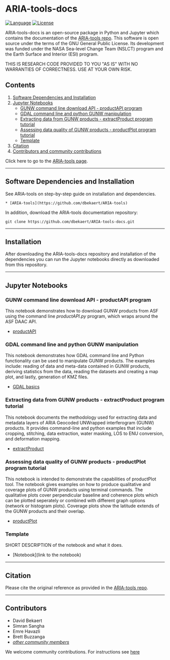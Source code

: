 # ARIA-tools-docs

[![Language](https://img.shields.io/badge/python-3.5%2B-blue.svg)](https://www.python.org/)
[![License](https://img.shields.io/badge/license-GPL-yellow.svg)](https://github.com/dbekaert/ARIA-tools-docs/master/LICENSE)

ARIA-tools-docs is an open-source package in Python and Jupyter which contains the documentation of the [ARIA-tools repo](https://github.com/dbekaert/ARIA-tools). This software is open source under the terms of the GNU General Public License. Its development was funded under the NASA Sea-level Change Team (NSLCT) program and the Earth Surface and Interior (ESI) program.

THIS IS RESEARCH CODE PROVIDED TO YOU "AS IS" WITH NO WARRANTIES OF CORRECTNESS. USE AT YOUR OWN RISK.


## Contents
1. [Software Dependencies and Installation](#software-dependencies-and-installation)  
2. [Jupyter Notebooks](#jupyter-notebooks)
   - [GUNW command line download API - productAPI program](#gunw-command-line-download-api---productapi-program)
   - [GDAL command line and python GUNW manipulation](#gdal-command-line-and-python-gunw-manipulation)
   - [Extracting data from GUNW products - extractProduct program tutorial](#extracting-data-from-gunw-products---extractproduct-program-tutorial)
   - [Assessing data quality of GUNW products - productPlot program tutorial](#assessing-data-quality-of-gunw-products---productplot-program-tutorial)
   - [Template](#template)
3. [Citation](#citation)
4. [Contributors and community contributions](#contributors)

Click here to go to the [ARIA-tools page](https://github.com/dbekaert/ARIA-tools-docs).

------
## Software Dependencies and Installation
See ARIA-tools on step-by-step guide on installation and dependencies.
```
* [ARIA-tools](https://github.com/dbekaert/ARIA-tools)
```

In addition,  download the ARIA-tools documentation repository:
```
git clone https://github.com/dbekaert/ARIA-tools-docs.git
```

------
## Installation
After downloading the ARIA-tools-docs repository and installation of the dependencies you can run the Jupyter notebooks directly as downloaded from this repository.

------
## Jupyter Notebooks

### GUNW command line download API - productAPI program
This notebook demonstrates how to download GUNW products from ASF using the command line *productAPI.py* program, which wraps around the ASF DAAC API.
+ [productAPI](https://github.com/dbekaert/ARIA-tools-docs/blob/master/JupyterDocs/productAPI/productAPI_tutorial.ipynb)

### GDAL command line and python GUNW manipulation
This notebook demonstrates how GDAL command line and Python functionality can be used to manipulate GUNW products. The examples include: reading of data and meta-data contained in GUNW products, deriving statistics from the data, reading the datasets and creating a map plot, and lastly, generation of KMZ files.
+ [GDAL basics](https://github.com/dbekaert/ARIA-tools-docs/blob/master/JupyterDocs/GDAL_basics/GDAL_basics.ipynb)

### Extracting data from GUNW products - extractProduct program tutorial
This notebook documents the methodology used for extracting data and metadata layers of ARIA Geocoded UNWrapped interferogram (GUNW) products. It provides command-line and python examples that include cropping, stitching, data extraction, water masking, LOS to ENU conversion, and deformation mapping.
+ [extractProduct](https://github.com/dbekaert/ARIA-tools-docs/blob/master/JupyterDocs/extractProduct/extractProduct_tutorial.ipynb)

### Assessing data quality of GUNW products - productPlot program tutorial
This notebook is intended to demonstrate the capabilities of productPlot tool. The notebook gives examples on how to produce qualitative and coverage plots of GUNW products using terminal commands. The qualitative plots cover perpendicular baseline and coherence plots which can be plotted seperately or combined with different graph options (network or histogram plots). Coverage plots show the latitude extends of the GUNW products and their overlap.
+ [productPlot](https://github.com/dbekaert/ARIA-tools-docs/blob/master/JupyterDocs/productPlot/productPlot_tutorial.ipynb)

### Template
SHORT DESCRIPTION of the notebook and what it does.
+ [Notebook](link to the notebook)


------
## Citation
Please cite the original reference as provided in the [ARIA-tools repo](https://github.com/dbekaert/ARIA-tools).

------
## Contributors    
* David Bekaert
* Simran Sangha
* Emre Havazli
* Brett Buzzanga
* [_other community members_](https://github.com/dbekaert/ARIA-tools-docs/graphs/contributors)

We welcome community contributions. For instructions see [here](https://github.com/dbekaert/ARIA-tools/blob/master/CONTRIBUTING.md)
